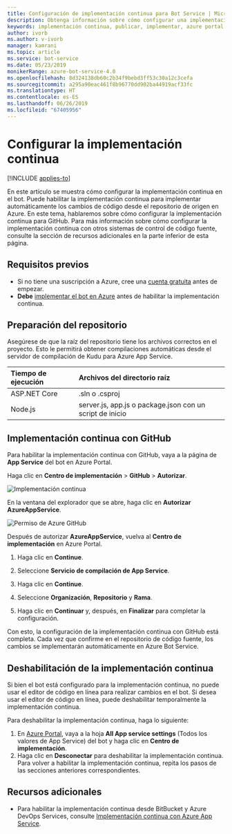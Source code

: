 ```yaml
---
title: Configuración de implementación continua para Bot Service | Microsoft Docs
description: Obtenga información sobre cómo configurar una implementación continua desde el control de código fuente para una instancia de Bot Service.
keywords: implementación continua, publicar, implementar, azure portal
author: ivorb
ms.author: v-ivorb
manager: kamrani
ms.topic: article
ms.service: bot-service
ms.date: 05/23/2019
monikerRange: azure-bot-service-4.0
ms.openlocfilehash: 8d324138db60c2b34f9bebd3ff53c30a12c3cefa
ms.sourcegitcommit: a295a90eac461f8b96770dd902ba44919acf33fc
ms.translationtype: HT
ms.contentlocale: es-ES
ms.lasthandoff: 06/26/2019
ms.locfileid: "67405956"
---
```

# <a name="set-up-continuous-deployment"></a>Configurar la implementación continua

[!INCLUDE [applies-to](./includes/applies-to.md)]

En este artículo se muestra cómo configurar la implementación continua en el bot. Puede habilitar la implementación continua para implementar automáticamente los cambios de código desde el repositorio de origen en Azure. En este tema, hablaremos sobre cómo configurar la implementación continua para GitHub. Para más información sobre cómo configurar la implementación continua con otros sistemas de control de código fuente, consulte la sección de recursos adicionales en la parte inferior de esta página.

## <a name="prerequisites"></a>Requisitos previos
- Si no tiene una suscripción a Azure, cree una [cuenta gratuita](http://portal.azure.com) antes de empezar.
- **Debe** [implementar el bot en Azure](bot-builder-deploy-az-cli.md) antes de habilitar la implementación continua.

## <a name="prepare-your-repository"></a>Preparación del repositorio
Asegúrese de que la raíz del repositorio tiene los archivos correctos en el proyecto. Esto le permitirá obtener compilaciones automáticas desde el servidor de compilación de Kudu para Azure App Service. 

|Tiempo de ejecución | Archivos del directorio raíz |
|:-------|:---------------------|
| ASP.NET Core | .sln o .csproj |
| Node.js | server.js, app.js o package.json con un script de inicio |


## <a name="continuous-deployment-using-github"></a>Implementación continua con GitHub
Para habilitar la implementación continua con GitHub, vaya a la página de **App Service** del bot en Azure Portal.

Haga clic en **Centro de implementación** > **GitHub** > **Autorizar**.

![Implementación continua](~/media/azure-bot-build/azure-deployment.png)

En la ventana del explorador que se abre, haga clic en **Autorizar AzureAppService**. 

![Permiso de Azure GitHub](~/media/azure-bot-build/azure-deployment-github.png)

Después de autorizar **AzureAppService**, vuelva al **Centro de implementación** en Azure Portal.

1. Haga clic en **Continue**. 

1. Seleccione **Servicio de compilación de App Service**.

1. Haga clic en **Continue**.

1. Seleccione **Organización**, **Repositorio** y **Rama**.

1. Haga clic en **Continuar** y, después, en **Finalizar** para completar la configuración.

Con esto, la configuración de la implementación continua con GitHub está completa. Cada vez que confirme en el repositorio de código fuente, los cambios se implementarán automáticamente en Azure Bot Service.

## <a name="disable-continuous-deployment"></a>Deshabilitación de la implementación continua

Si bien el bot está configurado para la implementación continua, no puede usar el editor de código en línea para realizar cambios en el bot. Si desea usar el editor de código en línea, puede deshabilitar temporalmente la implementación continua.

Para deshabilitar la implementación continua, haga lo siguiente:
1. En [Azure Portal](https://portal.azure.com), vaya a la hoja **All App service settings** (Todos los valores de App Service) del bot y haga clic en **Centro de implementación**. 
1. Haga clic en **Desconectar** para deshabilitar la implementación continua. Para volver a habilitar la implementación continua, repita los pasos de las secciones anteriores correspondientes.

## <a name="additional-resources"></a>Recursos adicionales
- Para habilitar la implementación continua desde BitBucket y Azure DevOps Services, consulte [Implementación continua con Azure App Service](https://docs.microsoft.com/azure/app-service/deploy-continuous-deployment).


